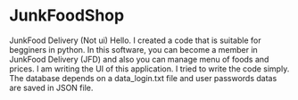 # JunkFoodShop
JunkFood Delivery (Not ui)
Hello. I created a code that is suitable for begginers in python. In this software, you can become a member in JunkFood Delivery (JFD) and also you can manage menu of foods and prices.
I am writing the UI of this application.
I tried to write the code simply.
The database depends on a data_login.txt file and user passwords datas are saved in JSON file.
